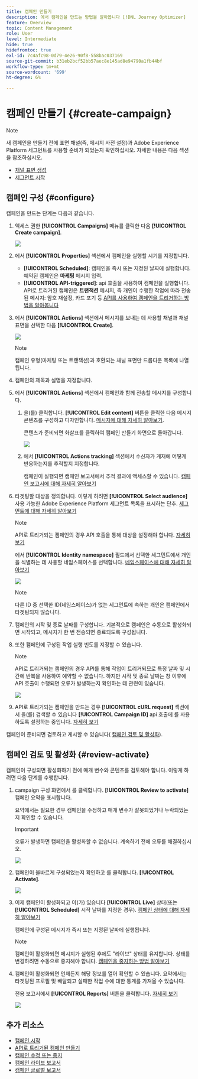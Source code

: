```yaml
---
title: 캠페인 만들기
description: 에서 캠페인을 만드는 방법을 알아봅니다 [!DNL Journey Optimizer]
feature: Overview
topic: Content Management
role: User
level: Intermediate
hide: true
hidefromtoc: true
exl-id: 7c4afc98-0d79-4e26-90f8-558bac037169
source-git-commit: b31eb2bcf52bb57aec8e145ad8e94790a1fb44bf
workflow-type: tm+mt
source-wordcount: '699'
ht-degree: 6%

---
```


# 캠페인 만들기 {#create-campaign}

>[!NOTE]
>
>새 캠페인을 만들기 전에 표면 채널(즉, 메시지 사전 설정)과 Adobe Experience Platform 세그먼트를 사용할 준비가 되었는지 확인하십시오. 자세한 내용은 다음 섹션을 참조하십시오.
>
>* [채널 표면 생성](../configuration/channel-surfaces.md)
>* [세그먼트 시작](../segment/about-segments.md)


## 캠페인 구성 {#configure}

캠페인을 만드는 단계는 다음과 같습니다.

1. 액세스 권한 **[!UICONTROL Campaigns]** 메뉴를 클릭한 다음 **[!UICONTROL Create campaign]**.

   ![](assets/create-campaign.png)

1. 에서 **[!UICONTROL Properties]** 섹션에서 캠페인을 실행할 시기를 지정합니다.

   * **[!UICONTROL Scheduled]**: 캠페인을 즉시 또는 지정된 날짜에 실행합니다. 예약된 캠페인은 **마케팅** 메시지 입력.
   * **[!UICONTROL API-triggered]**: api 호출을 사용하여 캠페인을 실행합니다. API로 트리거된 캠페인은 **트랜잭션** 메시지, 즉 개인이 수행한 작업에 따라 전송된 메시지: 암호 재설정, 카드 포기 등 [API를 사용하여 캠페인을 트리거하는 방법을 알아봅니다](api-triggered-campaigns.md)

1. 에서 **[!UICONTROL Actions]** 섹션에서 메시지를 보내는 데 사용할 채널과 채널 표면을 선택한 다음 **[!UICONTROL Create]**.

   ![](assets/create-campaign-action.png)

   >[!NOTE]
   >
   >캠페인 유형(마케팅 또는 트랜잭션)과 호환되는 채널 표면만 드롭다운 목록에 나열됩니다.

1. 캠페인의 제목과 설명을 지정합니다.

   <!--To test the content of your message, toggle the **[!UICONTROL Content experiment]** option on. This allows you to test multiple variables of a delivery on populations samples, in order to define which treatment has the biggest impact on the targeted population.[Learn more about content experiment](../campaigns/content-experiment.md).-->

1. 에서 **[!UICONTROL Actions]** 섹션에서 캠페인과 함께 전송할 메시지를 구성합니다.

   1. 을(를) 클릭합니다. **[!UICONTROL Edit content]** 버튼을 클릭한 다음 메시지 콘텐츠를 구성하고 디자인합니다. [메시지에 대해 자세히 알아보기](../messages/get-started-content.md).

      콘텐츠가 준비되면 화살표를 클릭하여 캠페인 만들기 화면으로 돌아갑니다.

      ![](assets/create-campaign-design.png)

   1. 에서 **[!UICONTROL Actions tracking]** 섹션에서 수신자가 게재에 어떻게 반응하는지를 추적할지 지정합니다.

      캠페인이 실행되면 캠페인 보고서에서 추적 결과에 액세스할 수 있습니다. [캠페인 보고서에 대해 자세히 알아보기](campaign-global-report.md)

1. 타겟팅할 대상을 정의합니다. 이렇게 하려면 **[!UICONTROL Select audience]** 사용 가능한 Adobe Experience Platform 세그먼트 목록을 표시하는 단추. [세그먼트에 대해 자세히 알아보기](../segment/about-segments.md)

   >[!NOTE]
   >
   >API로 트리거되는 캠페인의 경우 API 호출을 통해 대상을 설정해야 합니다. [자세히 보기](api-triggered-campaigns.md)

   에서 **[!UICONTROL Identity namespace]** 필드에서 선택한 세그먼트에서 개인을 식별하는 데 사용할 네임스페이스를 선택합니다. [네임스페이스에 대해 자세히 알아보기](../event/about-creating.md#select-the-namespace)

   ![](assets/create-campaign-namespace.png)

   >[!NOTE]
   >
   >다른 ID 중 선택한 ID(네임스페이스)가 없는 세그먼트에 속하는 개인은 캠페인에서 타겟팅되지 않습니다.

1. 캠페인의 시작 및 종료 날짜를 구성합니다. 기본적으로 캠페인은 수동으로 활성화되면 시작되고, 메시지가 한 번 전송되면 종료되도록 구성됩니다.

1. 또한 캠페인에 구성된 작업 실행 빈도를 지정할 수 있습니다.

   >[!NOTE]
   >
   >API로 트리거되는 캠페인의 경우 API를 통해 작업이 트리거되므로 특정 날짜 및 시간에 반복을 사용하여 예약할 수 없습니다. 하지만 시작 및 종료 날짜는 창 이후에 API 호출이 수행되면 오류가 발생하는지 확인하는 데 관련이 있습니다.

   ![](assets/create-campaign-schedule.png)

1. API로 트리거되는 캠페인을 만드는 경우 **[!UICONTROL cURL request]** 섹션에서 을(를) 검색할 수 있습니다 **[!UICONTROL Campaign ID]** api 호출에 를 사용하도록 설정하는 중입니다. [자세히 보기](api-triggered-campaigns.md)

캠페인이 준비되면 검토하고 게시할 수 있습니다( [캠페인 검토 및 활성화](#review-activate)).

## 캠페인 검토 및 활성화 {#review-activate}

캠페인이 구성되면 활성화하기 전에 매개 변수와 콘텐츠를 검토해야 합니다. 이렇게 하려면 다음 단계를 수행합니다.

1. campaign 구성 화면에서 를 클릭합니다. **[!UICONTROL Review to activate]** 캠페인 요약을 표시합니다.

   요약에서는 필요한 경우 캠페인을 수정하고 매개 변수가 잘못되었거나 누락되었는지 확인할 수 있습니다.

   >[!IMPORTANT]
   >
   >오류가 발생하면 캠페인을 활성화할 수 없습니다. 계속하기 전에 오류를 해결하십시오.

   ![](assets/create-campaign-alerts.png)

1. 캠페인이 올바르게 구성되었는지 확인하고 를 클릭합니다. **[!UICONTROL Activate]**.

   ![](assets/create-campaign-review.png)

1. 이제 캠페인이 활성화되고 이(가) 있습니다 **[!UICONTROL Live]** 상태(또는 **[!UICONTROL Scheduled]**  시작 날짜를 지정한 경우). [캠페인 상태에 대해 자세히 알아보기](get-started-with-campaigns.md#statuses)

   캠페인에 구성된 메시지가 즉시 또는 지정된 날짜에 실행됩니다.

   >[!NOTE]
   >
   >캠페인이 활성화되면 메시지가 실행된 후에도 &quot;라이브&quot; 상태를 유지합니다. 상태를 변경하려면 수동으로 중지해야 합니다. [캠페인을 중지하는 방법 알아보기](modify-stop-campaign.md)

1. 캠페인이 활성화되면 언제든지 해당 정보를 열어 확인할 수 있습니다. 요약에서는 타겟팅된 프로필 및 배달되고 실패한 작업 수에 대한 통계를 가져올 수 있습니다.

   전용 보고서에서 **[!UICONTROL Reports]** 버튼을 클릭합니다. [자세히 보기](campaign-global-report.md)

   ![](assets/create-campaign-summary.png)

## 추가 리소스

* [캠페인 시작](get-started-with-campaigns.md)
* [API로 트리거된 캠페인 만들기](api-triggered-campaigns.md)
* [캠페인 수정 또는 중지](modify-stop-campaign.md)
* [캠페인 라이브 보고서](campaign-live-report.md)
* [캠페인 글로벌 보고서](campaign-global-report.md)
